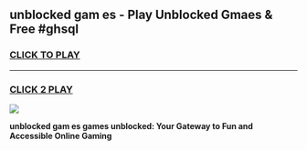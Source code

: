 
## unblocked gam es - Play Unblocked Gmaes & Free #ghsql
<h3>
<a href="https://news.freeplayer.one?title=unblocked_gam_es&ref=03M">CLICK TO PLAY</a></h3>
<hr>

<h3>
<a href="https://news.freeplayer.one?title=unblocked_gam_es&ref=03M">CLICK 2 PLAY</a>
  
</h3>

<a href="https://news.freeplayer.one?title=unblocked_gam_es&ref=03M"><img src="https://clearcache.store/games.png"></a>


**unblocked gam es games unblocked: Your Gateway to Fun and Accessible Online Gaming**
